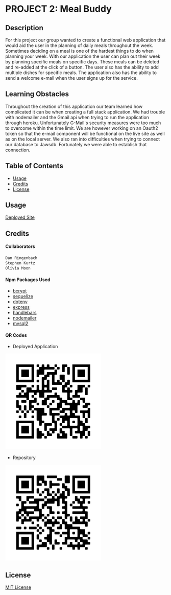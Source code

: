 # PROJECT 2: Meal Buddy

## Description

For this project our group wanted to create a functional web application that would aid the user in the planning of daily meals throughout the week. Sometimes deciding on a meal is one of the hardest things to do when planning your week. With our application the user can plan out their week by planning specific meals on specific days. These meals can be deleted and re-added at the click of a button.  The user also has the ability to add multiple dishes for specific meals. The application also has the ability to send a welcome e-mail when the user signs up for the service.  


## Learning Obstacles
Throughout the creation of this application our team learned how complicated it can be when creating a full stack application.  We had trouble with nodemailer and the Gmail api when trying to run the application through heroku.  Unfortunately G-Mail's security measures were too much to overcome within the time limit.  We are however working on an Oauth2 token so that the e-mail component will be functional on the live site as well as on the local server.  We also ran into difficulties when trying to connect our database to Jawsdb.  Fortunately we were able to establish that connection.



## Table of Contents

- [Usage](#usage)
- [Credits](#credits)
- [License](#license)


## Usage
[Deployed Site](https://team-7-meal-buddy.herokuapp.com/)

## Credits
#### Collaborators
    Dan Ringenbach 
    Stephen Kurtz
    Olivia Moon

#### Npm Packages Used

- [bcrypt](https://www.npmjs.com/package/bcrypt)
- [sequelize](https://www.npmjs.com/package/sequelize)
- [dotenv](https://www.npmjs.com/package/dotenv)
- [express](https://www.npmjs.com/package/express)
- [handlebars](https://www.npmjs.com/package/handlebars)
- [nodemailer](https://www.npmjs.com/package/nodemailer)
- [mysql2](https://www.npmjs.com/package/mysql2)

#### QR Codes
-  Deployed Application

![Deployed QR Code](qr/deployedqr.png)

- Repository

![Repositiory QR Code](qr/repositoryqr.png)


## License

[MIT License](license.txt)